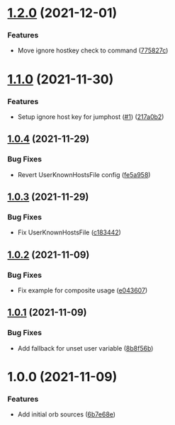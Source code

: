 # [1.2.0](https://github.com/trustedshops-public/circleci-orb-ssh-jumphost/compare/1.1.0...1.2.0) (2021-12-01)


### Features

* Move ignore hostkey check to command ([775827c](https://github.com/trustedshops-public/circleci-orb-ssh-jumphost/commit/775827c7b459e4475e0a84c999898f7e0bf58f52))

# [1.1.0](https://github.com/trustedshops-public/circleci-orb-ssh-jumphost/compare/1.0.4...1.1.0) (2021-11-30)


### Features

* Setup ignore host key for jumphost ([#1](https://github.com/trustedshops-public/circleci-orb-ssh-jumphost/issues/1)) ([217a0b2](https://github.com/trustedshops-public/circleci-orb-ssh-jumphost/commit/217a0b20040fe5a3af37d499b1aff88db013696b))

## [1.0.4](https://github.com/trustedshops-public/circleci-orb-ssh-jumphost/compare/1.0.3...1.0.4) (2021-11-29)


### Bug Fixes

* Revert UserKnownHostsFile config ([fe5a958](https://github.com/trustedshops-public/circleci-orb-ssh-jumphost/commit/fe5a958ddfc160be90767e02fced0b6a39c946ac))

## [1.0.3](https://github.com/trustedshops-public/circleci-orb-ssh-jumphost/compare/1.0.2...1.0.3) (2021-11-29)


### Bug Fixes

* Fix UserKnownHostsFile ([c183442](https://github.com/trustedshops-public/circleci-orb-ssh-jumphost/commit/c183442970fae6d48df2526ff135449609ed16da))

## [1.0.2](https://github.com/trustedshops-public/circleci-orb-ssh-jumphost/compare/1.0.1...1.0.2) (2021-11-09)


### Bug Fixes

* Fix example for composite usage ([e043607](https://github.com/trustedshops-public/circleci-orb-ssh-jumphost/commit/e043607d1a9640b1a20da1e363cb26436489c1c6))

## [1.0.1](https://github.com/trustedshops-public/circleci-orb-ssh-jumphost/compare/1.0.0...1.0.1) (2021-11-09)


### Bug Fixes

* Add fallback for unset user variable ([8b8f56b](https://github.com/trustedshops-public/circleci-orb-ssh-jumphost/commit/8b8f56b1cf4d976b24c6d06b9b240aa0191d5452))

# 1.0.0 (2021-11-09)


### Features

* Add initial orb sources ([6b7e68e](https://github.com/trustedshops-public/circleci-orb-ssh-jumphost/commit/6b7e68e0c3690070ba5f49353cf979560f72198f))
